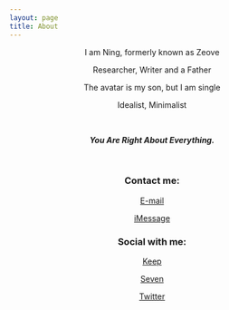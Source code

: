 ```yaml
---
layout: page
title: About
---
```


<center>

I am Ning, formerly known as Zeove

Researcher, Writer and a Father

The avatar is my son, but I am single

Idealist, Minimalist

<br>

***You Are Right About Everything.***

<br>

### Contact me:

[E-mail](ningyiqin@gmail.com)

[iMessage](nyq@outlook.com)

### Social with me:

[Keep](https://show.gotokeep.com/users/5c334d2c462f1b71448a9247?utm_source=others&utm_medium=web&utm_campaign=client_share&utm_term=5c334d2c462f1b71448a9247&utm_content=users&_uid=5c334d2c462f1b71448a9247)

[Seven](invite.seven.app/rwoz)

[Twitter](https://twitter.com/ningyiqin)